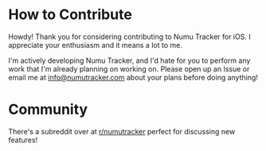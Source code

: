 # How to Contribute

Howdy! Thank you for considering contributing to Numu Tracker for iOS. I appreciate your enthusiasm and it means a lot to me.

I'm actively developing Numu Tracker, and I'd hate for you to perform any work that I'm already planning on working on. Please open up an Issue or email me at info@numutracker.com about your plans before doing anything!

# Community

There's a subreddit over at [r/numutracker](https://www.reddit.com/r/numutracker/) perfect for discussing new features!
